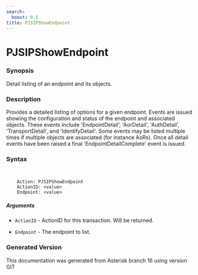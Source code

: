 ```yaml
---
search:
  boost: 0.5
title: PJSIPShowEndpoint
---
```


# PJSIPShowEndpoint

### Synopsis

Detail listing of an endpoint and its objects.

### Description

Provides a detailed listing of options for a given endpoint. Events are issued showing the configuration and status of the endpoint and associated objects. These events include 'EndpointDetail', 'AorDetail', 'AuthDetail', 'TransportDetail', and 'IdentifyDetail'. Some events may be listed multiple times if multiple objects are associated (for instance AoRs). Once all detail events have been raised a final 'EndpointDetailComplete' event is issued.<br>


### Syntax


```


    Action: PJSIPShowEndpoint
    ActionID: <value>
    Endpoint: <value>

```
##### Arguments


* `ActionID` - ActionID for this transaction. Will be returned.<br>

* `Endpoint` - The endpoint to list.<br>


### Generated Version

This documentation was generated from Asterisk branch 16 using version GIT 